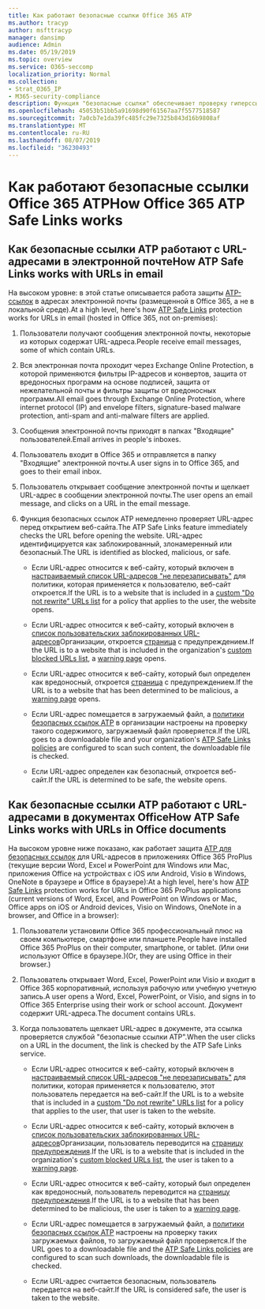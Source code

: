 ```yaml
---
title: Как работают безопасные ссылки Office 365 ATP
ms.author: tracyp
author: msfttracyp
manager: dansimp
audience: Admin
ms.date: 05/19/2019
ms.topic: overview
ms.service: O365-seccomp
localization_priority: Normal
ms.collection:
- Strat_O365_IP
- M365-security-compliance
description: Функция "безопасные ссылки" обеспечивает проверку гиперссылок в документах Office и в сообщениях электронной почты. Прочтите эту статью, чтобы узнать, как работают безопасные ссылки ATP.
ms.openlocfilehash: 45053b51bb5a91698d90f61567aa7f5577518587
ms.sourcegitcommit: 7a0cb7e1da39fc485fc29e7325b843d16b9808af
ms.translationtype: MT
ms.contentlocale: ru-RU
ms.lasthandoff: 08/07/2019
ms.locfileid: "36230493"
---
```

# <a name="how-office-365-atp-safe-links-works"></a><span data-ttu-id="57ea8-104">Как работают безопасные ссылки Office 365 ATP</span><span class="sxs-lookup"><span data-stu-id="57ea8-104">How Office 365 ATP Safe Links works</span></span>
         
## <a name="how-atp-safe-links-works-with-urls-in-email"></a><span data-ttu-id="57ea8-105">Как безопасные ссылки ATP работают с URL-адресами в электронной почте</span><span class="sxs-lookup"><span data-stu-id="57ea8-105">How ATP Safe Links works with URLs in email</span></span>

<span data-ttu-id="57ea8-106">На высоком уровне: в этой статье описывается работа защиты [ATP-ссылок](atp-safe-links.md) в адресах электронной почты (размещенной в Office 365, а не в локальной среде).</span><span class="sxs-lookup"><span data-stu-id="57ea8-106">At a high level, here's how [ATP Safe Links](atp-safe-links.md) protection works for URLs in email (hosted in Office 365, not on-premises):</span></span>
  
1. <span data-ttu-id="57ea8-107">Пользователи получают сообщения электронной почты, некоторые из которых содержат URL-адреса.</span><span class="sxs-lookup"><span data-stu-id="57ea8-107">People receive email messages, some of which contain URLs.</span></span>
    
2. <span data-ttu-id="57ea8-108">Вся электронная почта проходит через Exchange Online Protection, в которой применяются фильтры IP-адресов и конвертов, защита от вредоносных программ на основе подписей, защита от нежелательной почты и фильтры защиты от вредоносных программ.</span><span class="sxs-lookup"><span data-stu-id="57ea8-108">All email goes through Exchange Online Protection, where internet protocol (IP) and envelope filters, signature-based malware protection, anti-spam and anti-malware filters are applied.</span></span> 
    
3. <span data-ttu-id="57ea8-109">Сообщения электронной почты приходят в папках "Входящие" пользователей.</span><span class="sxs-lookup"><span data-stu-id="57ea8-109">Email arrives in people's inboxes.</span></span>
    
4. <span data-ttu-id="57ea8-110">Пользователь входит в Office 365 и отправляется в папку "Входящие" электронной почты.</span><span class="sxs-lookup"><span data-stu-id="57ea8-110">A user signs in to Office 365, and goes to their email inbox.</span></span>
    
5. <span data-ttu-id="57ea8-111">Пользователь открывает сообщение электронной почты и щелкает URL-адрес в сообщении электронной почты.</span><span class="sxs-lookup"><span data-stu-id="57ea8-111">The user opens an email message, and clicks on a URL in the email message.</span></span>
    
6. <span data-ttu-id="57ea8-112">Функция безопасных ссылок ATP немедленно проверяет URL-адрес перед открытием веб-сайта.</span><span class="sxs-lookup"><span data-stu-id="57ea8-112">The ATP Safe Links feature immediately checks the URL before opening the website.</span></span> <span data-ttu-id="57ea8-113">URL-адрес идентифицируется как заблокированный, злонамеренный или безопасный.</span><span class="sxs-lookup"><span data-stu-id="57ea8-113">The URL is identified as blocked, malicious, or safe.</span></span>
    
    - <span data-ttu-id="57ea8-114">Если URL-адрес относится к веб-сайту, который включен в [настраиваемый список URL-адресов "не перезаписывать"](set-up-a-custom-do-not-rewrite-urls-list-with-atp.md) для политики, которая применяется к пользователю, веб-сайт откроется.</span><span class="sxs-lookup"><span data-stu-id="57ea8-114">If the URL is to a website that is included in a [custom "Do not rewrite" URLs list](set-up-a-custom-do-not-rewrite-urls-list-with-atp.md) for a policy that applies to the user, the website opens.</span></span> 
    
    - <span data-ttu-id="57ea8-115">Если URL-адрес относится к веб-сайту, который включен в [список пользовательских заблокированных URL-адресов](set-up-a-custom-blocked-urls-list-wtih-atp.md)Организации, откроется [страница](atp-safe-links-warning-pages.md) с предупреждением.</span><span class="sxs-lookup"><span data-stu-id="57ea8-115">If the URL is to a website that is included in the organization's [custom blocked URLs list](set-up-a-custom-blocked-urls-list-wtih-atp.md), a [warning page](atp-safe-links-warning-pages.md) opens.</span></span> 
    
    - <span data-ttu-id="57ea8-116">Если URL-адрес относится к веб-сайту, который был определен как вредоносный, откроется [страница](atp-safe-links-warning-pages.md) с предупреждением.</span><span class="sxs-lookup"><span data-stu-id="57ea8-116">If the URL is to a website that has been determined to be malicious, a [warning page](atp-safe-links-warning-pages.md) opens.</span></span> 
    
    - <span data-ttu-id="57ea8-117">Если URL-адрес помещается в загружаемый файл, а [политики безопасных ссылок ATP](set-up-atp-safe-links-policies.md) в организации настроены на проверку такого содержимого, загружаемый файл проверяется.</span><span class="sxs-lookup"><span data-stu-id="57ea8-117">If the URL goes to a downloadable file and your organization's [ATP Safe Links policies](set-up-atp-safe-links-policies.md) are configured to scan such content, the downloadable file is checked.</span></span> 
    
    - <span data-ttu-id="57ea8-118">Если URL-адрес определен как безопасный, откроется веб-сайт.</span><span class="sxs-lookup"><span data-stu-id="57ea8-118">If the URL is determined to be safe, the website opens.</span></span>
    
## <a name="how-atp-safe-links-works-with-urls-in-office-documents"></a><span data-ttu-id="57ea8-119">Как безопасные ссылки ATP работают с URL-адресами в документах Office</span><span class="sxs-lookup"><span data-stu-id="57ea8-119">How ATP Safe Links works with URLs in Office documents</span></span>

<span data-ttu-id="57ea8-120">На высоком уровне ниже показано, как работает защита [ATP для безопасных ссылок](atp-safe-links.md) для URL-адресов в приложениях Office 365 ProPlus (текущие версии Word, Excel и PowerPoint для Windows или Mac, приложения Office на устройствах с iOS или Android, Visio в Windows, OneNote в браузере и Office в браузере):</span><span class="sxs-lookup"><span data-stu-id="57ea8-120">At a high level, here's how [ATP Safe Links](atp-safe-links.md) protection works for URLs in Office 365 ProPlus applications (current versions of Word, Excel, and PowerPoint on Windows or Mac, Office apps on iOS or Android devices, Visio on Windows, OneNote in a browser, and Office in a browser):</span></span>
  
1. <span data-ttu-id="57ea8-121">Пользователи установили Office 365 профессиональный плюс на своем компьютере, смартфоне или планшете.</span><span class="sxs-lookup"><span data-stu-id="57ea8-121">People have installed Office 365 ProPlus on their computer, smartphone, or tablet.</span></span> <span data-ttu-id="57ea8-122">(Или они используют Office в браузере.)</span><span class="sxs-lookup"><span data-stu-id="57ea8-122">(Or, they are using Office in their browser.)</span></span>
    
2. <span data-ttu-id="57ea8-123">Пользователь открывает Word, Excel, PowerPoint или Visio и входит в Office 365 корпоративный, используя рабочую или учебную учетную запись.</span><span class="sxs-lookup"><span data-stu-id="57ea8-123">A user opens a Word, Excel, PowerPoint, or Visio, and signs in to Office 365 Enterprise using their work or school account.</span></span> <span data-ttu-id="57ea8-124">Документ содержит URL-адреса.</span><span class="sxs-lookup"><span data-stu-id="57ea8-124">The document contains URLs.</span></span>
    
3. <span data-ttu-id="57ea8-125">Когда пользователь щелкает URL-адрес в документе, эта ссылка проверяется службой "безопасные ссылки ATP".</span><span class="sxs-lookup"><span data-stu-id="57ea8-125">When the user clicks on a URL in the document, the link is checked by the ATP Safe Links service.</span></span>
    
      - <span data-ttu-id="57ea8-126">Если URL-адрес относится к веб-сайту, который включен в [настраиваемый список URL-адресов "не перезаписывать"](set-up-a-custom-do-not-rewrite-urls-list-with-atp.md) для политики, которая применяется к пользователю, этот пользователь передается на веб-сайт.</span><span class="sxs-lookup"><span data-stu-id="57ea8-126">If the URL is to a website that is included in a [custom "Do not rewrite" URLs list](set-up-a-custom-do-not-rewrite-urls-list-with-atp.md) for a policy that applies to the user, that user is taken to the website.</span></span> 
    
      - <span data-ttu-id="57ea8-127">Если URL-адрес относится к веб-сайту, который включен в [список пользовательских заблокированных URL-адресов](set-up-a-custom-blocked-urls-list-wtih-atp.md)Организации, пользователь переводится на [страницу предупреждения](atp-safe-links-warning-pages.md).</span><span class="sxs-lookup"><span data-stu-id="57ea8-127">If the URL is to a website that is included in the organization's [custom blocked URLs list](set-up-a-custom-blocked-urls-list-wtih-atp.md), the user is taken to a [warning page](atp-safe-links-warning-pages.md).</span></span>
    
      - <span data-ttu-id="57ea8-128">Если URL-адрес относится к веб-сайту, который был определен как вредоносный, пользователь переводится на [страницу предупреждения](atp-safe-links-warning-pages.md).</span><span class="sxs-lookup"><span data-stu-id="57ea8-128">If the URL is to a website that has been determined to be malicious, the user is taken to a [warning page](atp-safe-links-warning-pages.md).</span></span>
    
      - <span data-ttu-id="57ea8-129">Если URL-адрес помещается в загружаемый файл, а [политики безопасных ссылок ATP](set-up-atp-safe-links-policies.md) настроены на проверку таких загружаемых файлов, то загружаемый файл проверяется.</span><span class="sxs-lookup"><span data-stu-id="57ea8-129">If the URL goes to a downloadable file and the [ATP Safe Links policies](set-up-atp-safe-links-policies.md) are configured to scan such downloads, the downloadable file is checked.</span></span> 
    
      - <span data-ttu-id="57ea8-130">Если URL-адрес считается безопасным, пользователь передается на веб-сайт.</span><span class="sxs-lookup"><span data-stu-id="57ea8-130">If the URL is considered safe, the user is taken to the website.</span></span>


